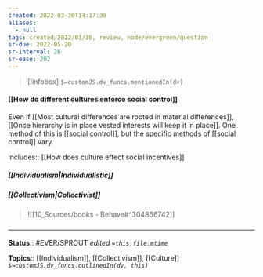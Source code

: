 ```yaml
---
created: 2022-03-30T14:17:39 
aliases:
  - null
tags: created/2022/03/30, review, node/evergreen/question
sr-due: 2022-05-20
sr-interval: 26
sr-ease: 202
---
```

> [!infobox]
`$=customJS.dv_funcs.mentionedIn(dv)`

#### [[How do different cultures enforce social control]] 

Even if [[Most cultural differences are rooted in material differences]],
[[Once hierarchy is in place vested interests will keep it in place]].
One method of this is [[social control]], but the specific methods of [[social control]] vary.

includes:: [[How does culture effect social incentives]]

##### [[Individualism|Individualistic]] 

##### [[Collectivism|Collectivist]]

> ![[10_Sources/books - Behave#^304866742]]

### <hr class="footnote"/>

**Status**:: #EVER/SPROUT
*edited `=this.file.mtime`*

**Topics**:: [[Individualism]], [[Collectivism]], [[Culture]]
*`$=customJS.dv_funcs.outlinedIn(dv, this)`*
